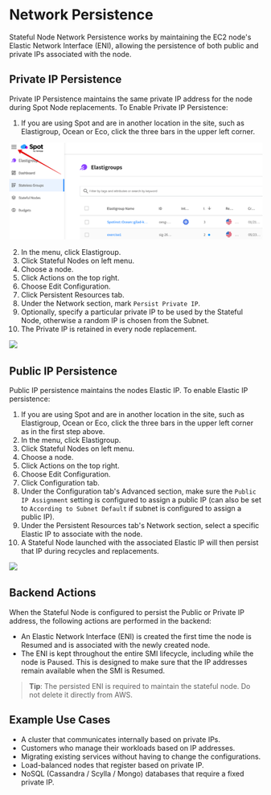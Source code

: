 # Network Persistence

Stateful Node Network Persistence works by maintaining the EC2 node's Elastic Network Interface (ENI), allowing the persistence of both public and private IPs associated with the node.

## Private IP Persistence

Private IP Persistence maintains the same private IP address for the node during Spot Node replacements. To Enable Private IP Persistence:

1. If you are using Spot and are in another location in the site, such as Elastigroup, Ocean or Eco, click the three bars in the upper left corner.

<img src="/connect-your-cloud-provider/_media/connect-additional-account-002.png" />

2. In the menu, click Elastigroup.
3. Click Stateful Nodes on left menu.
4. Choose a node.
5. Click Actions on the top right.
6. Choose Edit Configuration.
7. Click Persistent Resources tab.
8. Under the Network section, mark `Persist Private IP`.
9. Optionally, specify a particular private IP to be used by the Stateful Node, otherwise a random IP is chosen from the Subnet.
10. The Private IP is retained in every node replacement.

<img src="/managed-instance/_media/network-persistence-01.png" />

## Public IP Persistence

Public IP persistence maintains the nodes Elastic IP. To enable Elastic IP persistence:

1. If you are using Spot and are in another location in the site, such as Elastigroup, Ocean or Eco, click the three bars in the upper left corner as in the first step above.
2. In the menu, click Elastigroup.
3. Click Stateful Nodes on left menu.
4. Choose a node.
5. Click Actions on the top right.
6. Choose Edit Configuration.
7. Click Configuration tab.
8. Under the Configuration tab's Advanced section, make sure the `Public IP Assignment` setting is configured to assign a public IP (can also be set to `According to Subnet Default` if subnet is configured to assign a public IP).
9. Under the Persistent Resources tab's Network section, select a specific Elastic IP to associate with the node.
10. A Stateful Node launched with the associated Elastic IP will then persist that IP during recycles and replacements.

<img src="/managed-instance/_media/network-persistence-02.png" />

## Backend Actions

When the Stateful Node is configured to persist the Public or Private IP address, the following actions are performed in the backend:

- An Elastic Network Interface (ENI) is created the first time the node is Resumed and is associated with the newly created node.
- The ENI is kept throughout the entire SMI lifecycle, including while the node is Paused. This is designed to make sure that the IP addresses remain available when the SMI is Resumed.

> **Tip**: The persisted ENI is required to maintain the stateful node. Do not delete it directly from AWS.

## Example Use Cases

- A cluster that communicates internally based on private IPs.
- Customers who manage their workloads based on IP addresses.
- Migrating existing services without having to change the configurations.
- Load-balanced nodes that register based on private IP.
- NoSQL (Cassandra / Scylla / Mongo) databases that require a fixed private IP.
